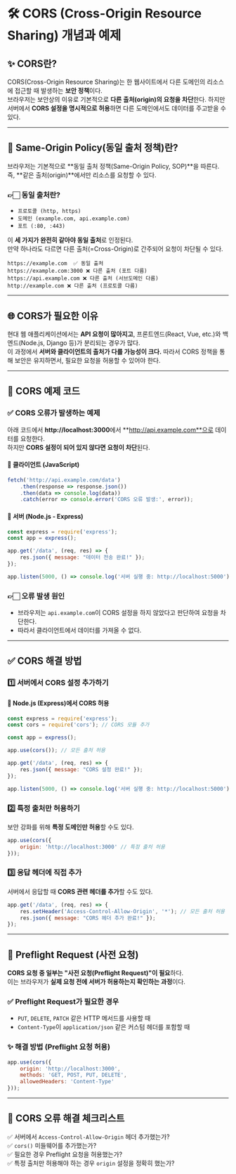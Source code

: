 

# 🛠️ CORS (Cross-Origin Resource Sharing) 개념과 예제

## ✨ CORS란?
CORS(Cross-Origin Resource Sharing)는 한 웹사이트에서 다른 도메인의 리소스에 접근할 때 발생하는 **보안 정책**이다.  
브라우저는 보안상의 이유로 기본적으로 **다른 출처(origin)의 요청을 차단**한다. 하지만 서버에서 **CORS 설정을 명시적으로 허용**하면 다른 도메인에서도 데이터를 주고받을 수 있다.

---

## 🎯 Same-Origin Policy(동일 출처 정책)란?
브라우저는 기본적으로 **동일 출처 정책(Same-Origin Policy, SOP)**을 따른다.  
즉, **같은 출처(origin)**에서만 리소스를 요청할 수 있다.

### 👉🏻 동일 출처란?
- `프로토콜 (http, https)`
- `도메인 (example.com, api.example.com)`
- `포트 (:80, :443)`

이 **세 가지가 완전히 같아야 동일 출처**로 인정된다.  
만약 하나라도 다르면 다른 출처(=Cross-Origin)로 간주되어 요청이 차단될 수 있다.

```plaintext
https://example.com  ✅ 동일 출처
https://example.com:3000 ❌ 다른 출처 (포트 다름)
https://api.example.com ❌ 다른 출처 (서브도메인 다름)
http://example.com ❌ 다른 출처 (프로토콜 다름)
```

---

## 🌐 CORS가 필요한 이유
현대 웹 애플리케이션에서는 **API 요청이 많아지고**, 프론트엔드(React, Vue, etc.)와 백엔드(Node.js, Django 등)가 분리되는 경우가 많다.  
이 과정에서 **서버와 클라이언트의 출처가 다를 가능성이 크다.** 따라서 CORS 정책을 통해 보안은 유지하면서, 필요한 요청을 허용할 수 있어야 한다.

---

## 🚀 CORS 예제 코드

### ✅ CORS 오류가 발생하는 예제
아래 코드에서 **http://localhost:3000**에서 **http://api.example.com**으로 데이터를 요청한다.  
하지만 **CORS 설정이 되어 있지 않다면 요청이 차단**된다.

#### 🔹 클라이언트 (JavaScript)
```js
fetch('http://api.example.com/data')
    .then(response => response.json())
    .then(data => console.log(data))
    .catch(error => console.error('CORS 오류 발생:', error));
```

#### 🔹 서버 (Node.js - Express)
```js
const express = require('express');
const app = express();

app.get('/data', (req, res) => {
    res.json({ message: "데이터 전송 완료!" });
});

app.listen(5000, () => console.log('서버 실행 중: http://localhost:5000'));
```

### 👉🏻 오류 발생 원인
- 브라우저는 `api.example.com`이 CORS 설정을 하지 않았다고 판단하여 요청을 차단한다.
- 따라서 클라이언트에서 데이터를 가져올 수 없다.

---

## ✅ CORS 해결 방법

### 1️⃣ 서버에서 CORS 설정 추가하기

#### 🔹 Node.js (Express)에서 CORS 허용
```js
const express = require('express');
const cors = require('cors'); // CORS 모듈 추가

const app = express();

app.use(cors()); // 모든 출처 허용

app.get('/data', (req, res) => {
    res.json({ message: "CORS 설정 완료!" });
});

app.listen(5000, () => console.log('서버 실행 중: http://localhost:5000'));
```

### 2️⃣ 특정 출처만 허용하기
보안 강화를 위해 **특정 도메인만 허용**할 수도 있다.

```js
app.use(cors({
    origin: 'http://localhost:3000' // 특정 출처 허용
}));
```

### 3️⃣ 응답 헤더에 직접 추가
서버에서 응답할 때 **CORS 관련 헤더를 추가**할 수도 있다.

```js
app.get('/data', (req, res) => {
    res.setHeader('Access-Control-Allow-Origin', '*'); // 모든 출처 허용
    res.json({ message: "CORS 헤더 추가 완료!" });
});
```

---

## 🛑 Preflight Request (사전 요청)
**CORS 요청 중 일부는 "사전 요청(Preflight Request)"이 필요**하다.  
이는 브라우저가 **실제 요청 전에 서버가 허용하는지 확인하는 과정**이다.

### ✅ Preflight Request가 필요한 경우
- `PUT`, `DELETE`, `PATCH` 같은 HTTP 메서드를 사용할 때
- `Content-Type`이 `application/json` 같은 커스텀 헤더를 포함할 때

### ✨ 해결 방법 (Preflight 요청 허용)
```js
app.use(cors({
    origin: 'http://localhost:3000',
    methods: 'GET, POST, PUT, DELETE',
    allowedHeaders: 'Content-Type'
}));
```

---

## 📌 CORS 오류 해결 체크리스트
✅ 서버에서 `Access-Control-Allow-Origin` 헤더 추가했는가?  
✅ `cors()` 미들웨어를 추가했는가?  
✅ 필요한 경우 Preflight 요청을 허용했는가?  
✅ 특정 출처만 허용해야 하는 경우 `origin` 설정을 정확히 했는가?



